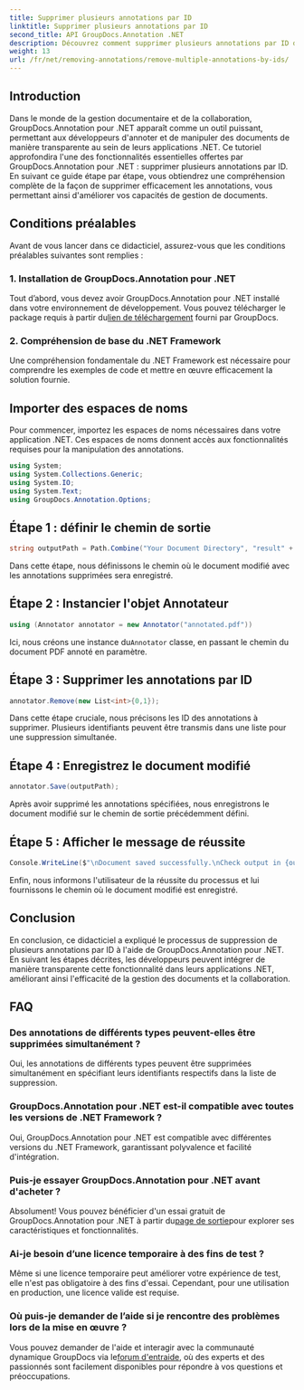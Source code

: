 ```yaml
---
title: Supprimer plusieurs annotations par ID
linktitle: Supprimer plusieurs annotations par ID
second_title: API GroupDocs.Annotation .NET
description: Découvrez comment supprimer plusieurs annotations par ID dans .NET à l'aide de GroupDocs.Annotation, améliorant ainsi vos capacités de gestion de documents sans effort.
weight: 13
url: /fr/net/removing-annotations/remove-multiple-annotations-by-ids/
---
```

## Introduction
Dans le monde de la gestion documentaire et de la collaboration, GroupDocs.Annotation pour .NET apparaît comme un outil puissant, permettant aux développeurs d'annoter et de manipuler des documents de manière transparente au sein de leurs applications .NET. Ce tutoriel approfondira l'une des fonctionnalités essentielles offertes par GroupDocs.Annotation pour .NET : supprimer plusieurs annotations par ID. En suivant ce guide étape par étape, vous obtiendrez une compréhension complète de la façon de supprimer efficacement les annotations, vous permettant ainsi d'améliorer vos capacités de gestion de documents.
## Conditions préalables
Avant de vous lancer dans ce didacticiel, assurez-vous que les conditions préalables suivantes sont remplies :
### 1. Installation de GroupDocs.Annotation pour .NET
 Tout d’abord, vous devez avoir GroupDocs.Annotation pour .NET installé dans votre environnement de développement. Vous pouvez télécharger le package requis à partir du[lien de téléchargement](https://releases.groupdocs.com/annotation/net/) fourni par GroupDocs.
### 2. Compréhension de base du .NET Framework
Une compréhension fondamentale du .NET Framework est nécessaire pour comprendre les exemples de code et mettre en œuvre efficacement la solution fournie.

## Importer des espaces de noms
Pour commencer, importez les espaces de noms nécessaires dans votre application .NET. Ces espaces de noms donnent accès aux fonctionnalités requises pour la manipulation des annotations.
```csharp
using System;
using System.Collections.Generic;
using System.IO;
using System.Text;
using GroupDocs.Annotation.Options;
```

## Étape 1 : définir le chemin de sortie
```csharp
string outputPath = Path.Combine("Your Document Directory", "result" + Path.GetExtension("input.pdf"));
```
Dans cette étape, nous définissons le chemin où le document modifié avec les annotations supprimées sera enregistré.
## Étape 2 : Instancier l'objet Annotateur
```csharp
using (Annotator annotator = new Annotator("annotated.pdf"))
```
 Ici, nous créons une instance du`Annotator` classe, en passant le chemin du document PDF annoté en paramètre.
## Étape 3 : Supprimer les annotations par ID
```csharp
annotator.Remove(new List<int>{0,1});
```
Dans cette étape cruciale, nous précisons les ID des annotations à supprimer. Plusieurs identifiants peuvent être transmis dans une liste pour une suppression simultanée.
## Étape 4 : Enregistrez le document modifié
```csharp
annotator.Save(outputPath);
```
Après avoir supprimé les annotations spécifiées, nous enregistrons le document modifié sur le chemin de sortie précédemment défini.
## Étape 5 : Afficher le message de réussite
```csharp
Console.WriteLine($"\nDocument saved successfully.\nCheck output in {outputPath}.");
```
Enfin, nous informons l'utilisateur de la réussite du processus et lui fournissons le chemin où le document modifié est enregistré.

## Conclusion
En conclusion, ce didacticiel a expliqué le processus de suppression de plusieurs annotations par ID à l'aide de GroupDocs.Annotation pour .NET. En suivant les étapes décrites, les développeurs peuvent intégrer de manière transparente cette fonctionnalité dans leurs applications .NET, améliorant ainsi l'efficacité de la gestion des documents et la collaboration.
## FAQ
### Des annotations de différents types peuvent-elles être supprimées simultanément ?
Oui, les annotations de différents types peuvent être supprimées simultanément en spécifiant leurs identifiants respectifs dans la liste de suppression.
### GroupDocs.Annotation pour .NET est-il compatible avec toutes les versions de .NET Framework ?
Oui, GroupDocs.Annotation pour .NET est compatible avec différentes versions du .NET Framework, garantissant polyvalence et facilité d'intégration.
### Puis-je essayer GroupDocs.Annotation pour .NET avant d'acheter ?
 Absolument! Vous pouvez bénéficier d'un essai gratuit de GroupDocs.Annotation pour .NET à partir du[page de sortie](https://releases.groupdocs.com/)pour explorer ses caractéristiques et fonctionnalités.
### Ai-je besoin d’une licence temporaire à des fins de test ?
Même si une licence temporaire peut améliorer votre expérience de test, elle n'est pas obligatoire à des fins d'essai. Cependant, pour une utilisation en production, une licence valide est requise.
### Où puis-je demander de l’aide si je rencontre des problèmes lors de la mise en œuvre ?
 Vous pouvez demander de l'aide et interagir avec la communauté dynamique GroupDocs via le[forum d'entraide](https://forum.groupdocs.com/c/annotation/10), où des experts et des passionnés sont facilement disponibles pour répondre à vos questions et préoccupations.
